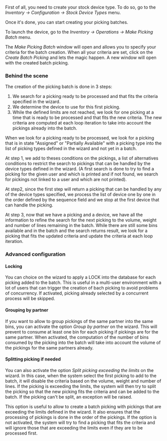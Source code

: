 First of all, you need to create your stock device type. To do so, go to
the *Inventory -\> Configuration -\> Stock Device Types* menu.

Once it's done, you can start creating your picking batches.

To launch the device, go to the *Inventory -\> Operations -\> Make
Picking Batch* menu.

The *Make Picking Batch* window will open and allows you to specify your
criteria for the batch creation. When all your criteria are set, click
on the *Create Batch Picking* and lets the magic happen. A new window
will open with the created batch picking.

### Behind the scene

The creation of the picking batch is done in 3 steps:

1.  We search for a picking ready to be processed and that fits the
    criteria specified in the wizard.
2.  We determine the device to use for this first picking.
3.  While the defined limits are not reached, we look for one picking at
    a time that is ready to be processed and that fits the new criteria.
    The new criteria are computed at each loop iteration to take into
    account the pickings already into the batch.

When we look for a picking ready to be processed, we look for a picking
that is in state "Assigned" or "Partially Available" with a picking type
into the list of picking types defined in the wizard and not yet in a
batch.

At step 1, we add to theses conditions on the pickings, a list of
alternatives conditions to restrict the search to pickings that can be
handled by the device types defined in the wizard. (A first search is
done to try to find a picking for the given user and which is printed
and if not found, we search for pickings not linked to a user and which
are not printed).

At step2, since the first step will return a picking that can be handled
by any of the device types specified, we process the list of device one
by one in the order defined by the sequence field and we stop at the
first device that can handle the picking.

At step 3, now that we have a picking and a device, we have all the
information to refine the search for the next picking to the volume,
weight and number of lines remaining in the batch. While there are still
some bins available and in the batch and the search returns result, we
look for a picking that fits the updated criteria and update the
criteria at each loop iteration.

### Advanced configuration

#### Locking

You can choice on the wizard to apply a LOCK into the database for each
picking added to the batch. This is useful in a multi-user environment
with a lot of users that can trigger the creation of bach picking to
avoid problems of concurrency. If activated, picking already selected by
a concurrent process will be skipped.

#### Grouping by partner

If you want to allow to group pickings of the same partner into the same
bins, you can activate the option *Group by partner* on the wizard. This
will prevent to consume at least one bin for each picking if pickings
are for the same partner. When activated, the computation of the number
of bins consumed by the picking into the batch will take into account
the volume of the pickings for the same partners already.

#### Splitting picking if needed

You can also activate the option *Split picking exceeding the limits* on the
wizard. In this case, when the system select the first picking to add to the
batch, it will disable the criteria based on the volume, weight and number of
lines. If the picking is exceeding the limits, the system will then try to split
the picking so that the new picking fits the criteria and can be added to the
batch. If the picking can't be split, an exception will be raised.

This option is useful to allow to create a batch picking with pickings that
are exceeding the limits defined in the wizard. It also ensures that the
processing of pickings is done in the order of the pickings. If the option is
not activated, the system will try to find a picking that fits the criteria
and will ignore those that are exceeding the limits even if they are to be
processed first.
